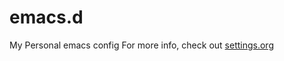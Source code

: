 # emacs.d
My Personal emacs config
For more info, check out [settings.org](https://github.com/nlsnightmare/emacs.d/blob/master/settings.org)
